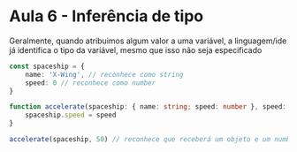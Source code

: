 # Aula 6 - Inferência de tipo

Geralmente, quando atribuimos algum valor a uma variável, a linguagem/ide já identifica o tipo da variável, mesmo que isso não seja especificado

```ts
const spaceship = {
    name: 'X-Wing', // reconhece como string
    speed: 0 // reconhece como number
}
```

```ts
function accelerate(spaceship: { name: string; speed: number }, speed: number) {
    spaceship.speed = speed
}

accelerate(spaceship, 50) // reconhece que receberá um objeto e um number
```